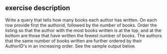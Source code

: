 ## exercise description
Write a query that tells how many books each author has written. On each row provide first the authorid, followed by the number of books. Order the listing so that the author with the most books written is at the top, and at the bottom are those that have written the fewest number of books. The authors that the same number of books written are further ordered by their AuthorID's in an increasing order. See the sample output below. 